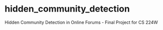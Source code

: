 # hidden_community_detection
Hidden Community Detection in Online Forums - Final Project for CS 224W
